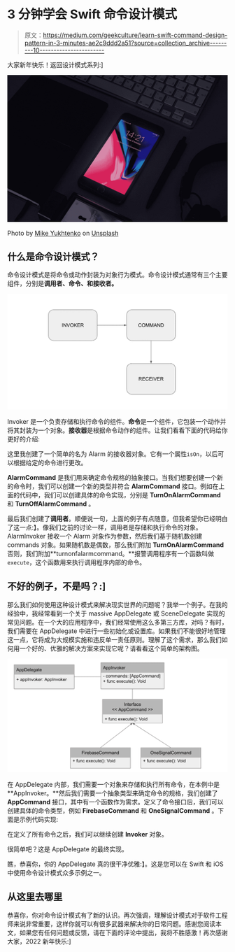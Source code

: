 # 3 分钟学会 Swift 命令设计模式

> 原文：<https://medium.com/geekculture/learn-swift-command-design-pattern-in-3-minutes-ae2c9ddd2a51?source=collection_archive---------10----------------------->

大家新年快乐！返回设计模式系列:]

![](img/3713d93917dc374cddf1e4cf135fcaac.png)

Photo by [Mike Yukhtenko](https://unsplash.com/@yamaicle?utm_source=medium&utm_medium=referral) on [Unsplash](https://unsplash.com?utm_source=medium&utm_medium=referral)

## 什么是命令设计模式？

命令设计模式是将命令或动作封装为对象行为模式。命令设计模式通常有三个主要组件，分别是**调用者、命令、**和**接收者。**

![](img/a31a2236c155d6c2f4b588d5ac732167.png)

Invoker 是一个负责存储和执行命令的组件。**命令**是一个组件，它包装一个动作并将其封装为一个对象。**接收器**是根据命令动作的组件。让我们看看下面的代码给你更好的介绍:

这里我创建了一个简单的名为 Alarm 的接收器对象。它有一个属性`isOn`，以后可以根据给定的命令进行更改。

**AlarmCommand** 是我们用来确定命令规格的抽象接口。当我们想要创建一个新的命令时，我们可以创建一个新的类型并符合 **AlarmCommand** 接口。例如在上面的代码中，我们可以创建具体的命令实现，分别是 **TurnOnAlarmCommand** 和 **TurnOffAlarmCommand** 。

最后我们创建了**调用者**。顺便说一句，上面的例子有点随意，但我希望你已经明白了这一点:】。像我们之前的讨论一样，调用者是存储和执行命令的对象。AlarmInvoker 接收一个 Alarm 对象作为参数，然后我们基于随机数创建 commands 对象。如果随机数是偶数，那么我们附加 **TurnOnAlarmCommand** 否则，我们附加**turnonfalarmcommand。**报警调用程序有一个函数叫做`execute`，这个函数用来执行调用程序内部的命令。

## 不好的例子，不是吗？:]

那么我们如何使用这种设计模式来解决现实世界的问题呢？我举一个例子。在我的经验中，我经常看到一个关于 massive AppDelegate 或 SceneDelegate 实现的常见问题。在一个大的应用程序中，我们经常使用这么多第三方库，对吗？有时，我们需要在 AppDelegate 中进行一些初始化或设置库。如果我们不能很好地管理这一点，它将成为大规模实施和违反单一责任原则。理解了这个需求，那么我们如何用一个好的、优雅的解决方案来实现它呢？请看看这个简单的架构图。

![](img/7404685f5b1ad0103dc975535ea6a6b2.png)

在 AppDelegate 内部，我们需要一个对象来存储和执行所有命令，在本例中是 **AppInvoker。**然后我们需要一个抽象类型来确定命令的规格，我们创建了 **AppCommand** 接口，其中有一个函数作为需求。定义了命令接口后，我们可以创建具体的命令类型，例如 **FirebaseCommand** 和 **OneSignalCommand** 。下面是示例代码实现:

在定义了所有命令之后，我们可以继续创建 **Invoker** 对象。

很简单吧？这是 AppDelegate 的最终实现。

瞧，恭喜你，你的 AppDelegate 真的很干净优雅:】。这是您可以在 Swift 和 iOS 中使用命令设计模式众多示例之一。

## 从这里去哪里

恭喜你，你对命令设计模式有了新的认识。再次强调，理解设计模式对于软件工程师来说非常重要，这样你就可以有很多武器来解决你的日常问题。感谢您阅读本文，如果您有任何问题或反馈，请在下面的评论中提出，我将不胜感激！再次感谢大家，2022 新年快乐:]